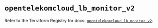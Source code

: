 # `opentelekomcloud_lb_monitor_v2`

Refer to the Terraform Registry for docs: [`opentelekomcloud_lb_monitor_v2`](https://registry.terraform.io/providers/opentelekomcloud/opentelekomcloud/1.36.33/docs/resources/lb_monitor_v2).
